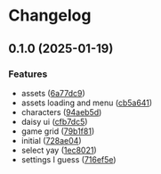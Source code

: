 # Changelog

## 0.1.0 (2025-01-19)


### Features

* assets ([6a77dc9](https://github.com/LunchTimeCode/fighting_sisters/commit/6a77dc9ba21e4c006c71f82e80c26ba548e2c436))
* assets loading and menu ([cb5a641](https://github.com/LunchTimeCode/fighting_sisters/commit/cb5a6415a189ca765ed69df5bf1e0300614e290f))
* characters ([94aeb5d](https://github.com/LunchTimeCode/fighting_sisters/commit/94aeb5dba8e9546359e95b2079fc06f0a56df602))
* daisy ui ([cfb7dc5](https://github.com/LunchTimeCode/fighting_sisters/commit/cfb7dc58e896dc262d968aa1374c053739b77a47))
* game grid ([79b1f81](https://github.com/LunchTimeCode/fighting_sisters/commit/79b1f81b5bb606548b015d47ea9910d32a24d578))
* initial ([728ae04](https://github.com/LunchTimeCode/fighting_sisters/commit/728ae0485fcedefb76e1f40ed4bc4f385ed676d3))
* select yay ([1ec8021](https://github.com/LunchTimeCode/fighting_sisters/commit/1ec8021eed5315bd91fc91e1c27967cf88aad47d))
* settings I guess ([716ef5e](https://github.com/LunchTimeCode/fighting_sisters/commit/716ef5e532b9c36194f2660ac57af9f454869f51))
